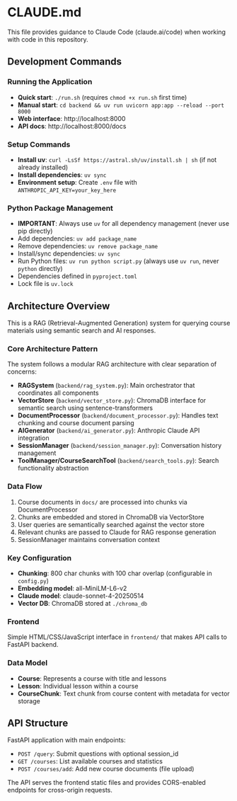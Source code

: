 # CLAUDE.md

This file provides guidance to Claude Code (claude.ai/code) when working with code in this repository.

## Development Commands

### Running the Application
- **Quick start**: `./run.sh` (requires `chmod +x run.sh` first time)
- **Manual start**: `cd backend && uv run uvicorn app:app --reload --port 8000`
- **Web interface**: http://localhost:8000
- **API docs**: http://localhost:8000/docs

### Setup Commands
- **Install uv**: `curl -LsSf https://astral.sh/uv/install.sh | sh` (if not already installed)
- **Install dependencies**: `uv sync`
- **Environment setup**: Create `.env` file with `ANTHROPIC_API_KEY=your_key_here`

### Python Package Management
- **IMPORTANT**: Always use `uv` for all dependency management (never use pip directly)
- Add dependencies: `uv add package_name`
- Remove dependencies: `uv remove package_name`
- Install/sync dependencies: `uv sync`
- Run Python files: `uv run python script.py` (always use `uv run`, never `python` directly)
- Dependencies defined in `pyproject.toml`
- Lock file is `uv.lock`

## Architecture Overview

This is a RAG (Retrieval-Augmented Generation) system for querying course materials using semantic search and AI responses.

### Core Architecture Pattern
The system follows a modular RAG architecture with clear separation of concerns:

- **RAGSystem** (`backend/rag_system.py`): Main orchestrator that coordinates all components
- **VectorStore** (`backend/vector_store.py`): ChromaDB interface for semantic search using sentence-transformers
- **DocumentProcessor** (`backend/document_processor.py`): Handles text chunking and course document parsing
- **AIGenerator** (`backend/ai_generator.py`): Anthropic Claude API integration
- **SessionManager** (`backend/session_manager.py`): Conversation history management
- **ToolManager/CourseSearchTool** (`backend/search_tools.py`): Search functionality abstraction

### Data Flow
1. Course documents in `docs/` are processed into chunks via DocumentProcessor
2. Chunks are embedded and stored in ChromaDB via VectorStore 
3. User queries are semantically searched against the vector store
4. Relevant chunks are passed to Claude for RAG response generation
5. SessionManager maintains conversation context

### Key Configuration
- **Chunking**: 800 char chunks with 100 char overlap (configurable in `config.py`)
- **Embedding model**: all-MiniLM-L6-v2
- **Claude model**: claude-sonnet-4-20250514
- **Vector DB**: ChromaDB stored at `./chroma_db`

### Frontend
Simple HTML/CSS/JavaScript interface in `frontend/` that makes API calls to FastAPI backend.

### Data Model
- **Course**: Represents a course with title and lessons
- **Lesson**: Individual lesson within a course 
- **CourseChunk**: Text chunk from course content with metadata for vector storage

## API Structure

FastAPI application with main endpoints:
- `POST /query`: Submit questions with optional session_id
- `GET /courses`: List available courses and statistics
- `POST /courses/add`: Add new course documents (file upload)

The API serves the frontend static files and provides CORS-enabled endpoints for cross-origin requests.